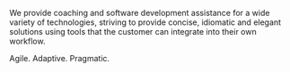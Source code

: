 We provide coaching and software development assistance for a wide variety of technologies, striving to provide concise, idiomatic and elegant solutions
using tools that the customer can integrate into their own workflow.

Agile. Adaptive. Pragmatic.
